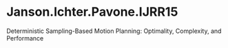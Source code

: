 # Janson.Ichter.Pavone.IJRR15
Deterministic Sampling-Based Motion Planning: Optimality, Complexity, and Performance
